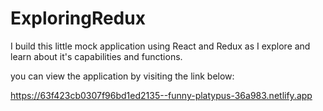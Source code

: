 # ExploringRedux

I build this little mock application using React and Redux as I explore and learn about it's capabilities and functions.

you can view the application by visiting the link below: 

https://63f423cb0307f96bd1ed2135--funny-platypus-36a983.netlify.app
